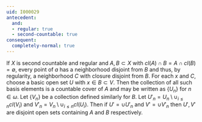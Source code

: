 ```yaml
---
uid: I000029
antecedent:
  and:
  - regular: true
  - second-countable: true
consequent:
  completely-normal: true
---
```

If $X$ is second countable and regular and $A,B \subset X$ with $cl(A) \cap B = A \cap cl(B) = \emptyset$, every point of $a$ has a neighborhood disjoint from $B$ and thus, by regularity, a neighborhood $C$ with closure disjoint from $B$. For each $x$ and $C$, choose a basic open set $U$ with $x \in B \subset V$. Then the collection of all such basis elements is a countable cover of $A$ and may be written as $\{U_n\}$ for $n \in \omega$. Let $\{V_n\}$ be a collection defined similarly for $B$. Let $U'_n = U_n \setminus \cup_{i \leq n} cl(V_i)$ and $V'_n = V_n \setminus \cup_{i \leq n} cl(U_i)$. Then if $U' = \cup U'_n$ and $V' = \cup V'_n$ then $U', V'$ are disjoint open sets containing $A$ and $B$ respectively.

